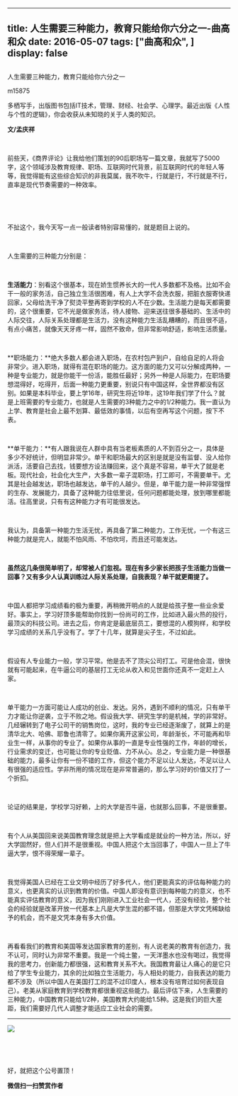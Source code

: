 
---
title:   人生需要三种能力，教育只能给你六分之一-曲高和众
date: 2016-05-07
tags: ["曲高和众", ]
display: false
---


## 



人生需要三种能力，教育只能给你六分之一




m15875




多栖写手，出版图书包括IT技术，管理、财经、社会学、心理学。最近出版《人性与个性的逻辑》，你会收获从未知晓的关于人类的知识。


**文/孟庆祥**

&nbsp;

前些天，《商界评论》让我给他们策划的90后职场写一篇文章，我就写了5000字，这个领域涉及教育规律、职场、互联网时代背景，前互联网时代的年轻人等等，我觉得能有这些综合知识的非我莫属，我不吹牛，行就是行，不行就是不行，直率是现代节奏需要的一种效率。

&nbsp;

&nbsp;

不扯这个，我今天写一点一般读者特别容易懂的，就是题目上说的。

&nbsp;

人生需要的三种能力分别是：

&nbsp;

**生活能力**：别看这个很基本，现在娇生惯养长大的一代人多数都不及格。比如不会干一般的家务活，自己独立生活很困难，有人上大学不会洗衣服，把脏衣服寄快递回家，父母给洗干净了熨烫平整再寄到学校的人不在少数。生活能力是每天都需要的，这个很重要，它不光是做家务活，待人接物、迎来送往很多基础的、生活中的人际交往，人际关系处理都是生活力，没有这种能力生活乱糟糟的，而且很不适，有点小痛苦，就像天天牙疼一样，固然不致命，但非常影响舒适，影响生活质量。

&nbsp;

**职场能力：**绝大多数人都会进入职场，在农村包产到户，自给自足的人将会非常少。进入职场，就得有混在职场的能力。这方面的能力又可以分解成两种，一种是专业能力，就是你能干一份活，能胜任最好；另外一种是人际能力，在职场要想混得好，吃得开，后面一种能力更重要，别说只有中国这样，全世界都没有区别。如果是本科毕业，要上学16年，研究生将近19年，这19年我们学了什么？就是上班需要的专业能力，也就是人生需要的3种能力之中的1/2种能力。我一直认为上学、教育是社会上最不划算、最低效的事情，以后有空再写这个问题，按下不表。

&nbsp;

**单干能力：**有人跟我说在人群中具有当老板素质的人不到百分之一，具体是多少不好统计，但明显非常少。单干和职场最大的区别是就是没有监督、没人给你派活，活要自己去找，钱要想方设法赚回来，这个真是不容易，单干大了就是老板。现代社会，社会化大生产，大多数一辈子混职场，打工即可，不需要单干。尤其是社会越发达，职场也越发达，单干的人越少。但是，单干能力是一种非常强悍的生存、发展能力，具备了这种能力往低里说，任何问题都能处理，放到哪里都能活。往高里说，只有有这种能力才有可能很发达。

&nbsp;

我认为，具备第一种能力生活无忧，再具备了第二种能力，工作无忧，一个有这三种能力就是完人，就能不怕风雨、不怕坎坷，而且还可能发达。

&nbsp;

**虽然这几条很简单明了，却常被人们忽视。现在有多少家长把孩子生活能力当做一回事？又有多少人认真训练过人际关系处理，自我表现？单干就更甭提了。**

&nbsp;

中国人都把学习成绩看的极为重要，再稍微开明点的人就是给孩子整一些业余爱好。事实上，学习好顶多能帮助你找到一份尚可的工作，比如进入最火热的投行，最顶尖的科技公司。进去之后，你肯定是最底层员工，要想混的人模狗样，和学校学习成绩的关系几乎没有了。学了十几年，就算是尖子生，不过如此。

&nbsp;

假设有人专业能力一般，学习平常。他是去不了顶尖公司打工。可是他会混，很快就有可能起来，在牛逼公司的基层打工无论从收入和见世面你还真不一定赶上人家。

&nbsp;

单干能力一方面可能让人成功的创业、发达。另外，遇到不顺利的情况，只有单干力才能让你逆袭，立于不败之地。假设我大学、研究生学的是机械，学的非常好。几经辗转到了电子公司干的销售岗位，这时，我的专业已经逐渐废了，就算上的是清华北大、哈佛、耶鲁也清零了。如果你离开这家公司，年龄渐长，不可能再和毕业生一样，从事你的专业了。如果你从事的一直是专业性强的工作，年龄的增长，行业需求的变迁，也可能让你的专业贬值、力不从心。总之，专业能力是一种很基础的能力，最多让你有一份不错的工作，但这个能力不足以让人发达，不足以让人有很强的适应性。学非所用的情况现在是非常普遍的，那么学习好的价值又打了一个折扣。

&nbsp;

论证的结果是，学校学习好赖，上的大学是否牛逼，也就那么回事，不是很重要。

&nbsp;

有个人从美国回来说美国教育理念就是把上大学看成是就业的一种方法，所以，好大学固然好，但人们并不是很重视。中国人把这个太当回事了，中国人一旦上了牛逼大学，恨不得荣耀一辈子。

&nbsp;

我觉得美国人已经在工业文明中经历了好多代人，他们更能真实的评估每种能力的意义，也更真实的认识到教育的价值。中国人即没有意识到每种能力的意义，也不能真实评估教育的意义，因为我们刚刚进入工业社会一代人，还没有经验，整个社会的经验就是改革开放一代基本上凡是大学生混的都不错，但那是大学文凭稀缺给予的机会，而不是文凭本身有多大价值。

&nbsp;

再看看我们的教育和美国等发达国家教育的差别，有人说老美的教育有创造力，我不认可，同时认为非常不重要。我是一个纯土鳖，一天洋墨水也没有喝过，我觉得我的思考力，创新能力都很强，这和教育关系不大。我国教育最让人痛心的是它只给了学生专业能力，其余的比如独立生活能力，与人相处的能力，自我表达的能力都不涉及（所以中国人在美国打工的混不过印度人，根本没有培育过如何表现自己）。老美从家庭教育到学校教育都很重视这些能力。最后评估下来，人生需要的三种能力，中国教育只能给1/2种，美国教育大约能给1.5种。这是我们的巨大差距，我们需要好几代人调整才能适应工业社会的需要。



****

**<img data-s="300,640" data-type="jpeg" src="http://mmbiz.qpic.cn/mmbiz/fxGMiaL5Zj1gAtMBdoRAfrkfBNF0WEAG9elY136EMERA8zleoqyibsc68mLpoiagDqkzcRhEo0psRuCqoQbcWg52w/0?wx_fmt=jpeg" data-ratio="1" data-w="430"/>**





&nbsp;

&nbsp;



好，就把这个公号置顶！


**微信扫一扫赞赏作者**













